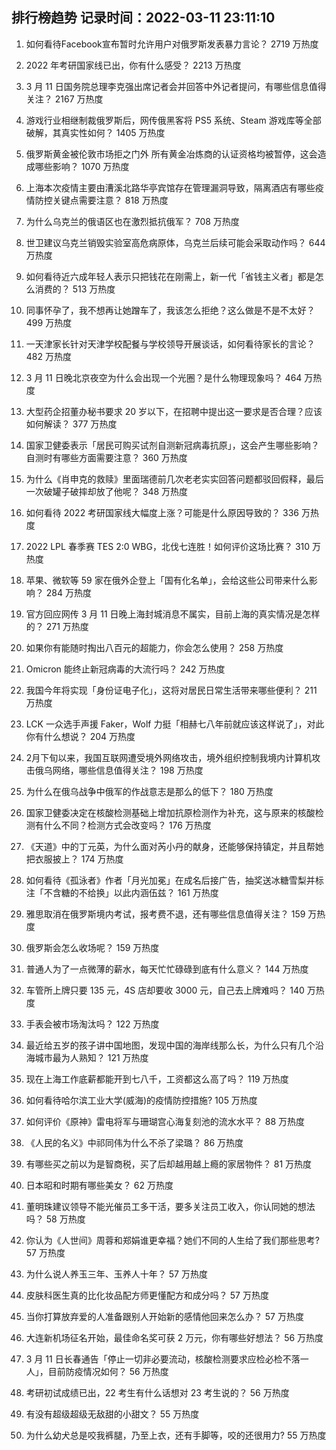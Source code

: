 
## 排行榜趋势 记录时间：2022-03-11 23:11:10
  
  1. 如何看待Facebook宣布暂时允许用户对俄罗斯发表暴力言论？ 2719 万热度
    
  2. 2022 年考研国家线已出，你有什么感受？ 2213 万热度
    
  3. 3 月 11 日国务院总理李克强出席记者会并回答中外记者提问，有哪些信息值得关注？ 2167 万热度
    
  4. 游戏行业相继制裁俄罗斯后，网传俄黑客将 PS5 系统、Steam 游戏库等全部破解，其真实性如何？ 1405 万热度
    
  5. 俄罗斯黄金被伦敦市场拒之门外 所有黄金冶炼商的认证资格均被暂停，这会造成哪些影响？ 1070 万热度
    
  6. 上海本次疫情主要由漕溪北路华亭宾馆存在管理漏洞导致，隔离酒店有哪些疫情防控关键点需要注意？ 818 万热度
    
  7. 为什么乌克兰的俄语区也在激烈抵抗俄军？ 708 万热度
    
  8. 世卫建议乌克兰销毁实验室高危病原体，乌克兰后续可能会采取动作吗？ 644 万热度
    
  9. 如何看待近六成年轻人表示只把钱花在刚需上，新一代「省钱主义者」都是怎么消费的？ 513 万热度
    
  10. 同事怀孕了，我不想再让她蹭车了，我该怎么拒绝？这么做是不是不太好？ 499 万热度
    
  11. 一天津家长针对天津学校配餐与学校领导开展谈话，如何看待家长的言论？ 482 万热度
    
  12. 3 月 11 日晚北京夜空为什么会出现一个光圈？是什么物理现象吗？ 464 万热度
    
  13. 大型药企招董办秘书要求 20 岁以下，在招聘中提出这一要求是否合理？应该如何解读？ 377 万热度
    
  14. 国家卫健委表示「居民可购买试剂自测新冠病毒抗原」，这会产生哪些影响？自测时有哪些方面需要注意？ 360 万热度
    
  15. 为什么《肖申克的救赎》里面瑞德前几次老老实实回答问题都驳回假释，最后一次破罐子破摔却放了他呢？ 348 万热度
    
  16. 如何看待 2022 考研国家线大幅度上涨？可能是什么原因导致的？ 336 万热度
    
  17. 2022 LPL 春季赛 TES 2:0 WBG，北伐七连胜！如何评价这场比赛？ 310 万热度
    
  18. 苹果、微软等 59 家在俄外企登上「国有化名单」，会给这些公司带来什么影响？ 284 万热度
    
  19. 官方回应网传 3 月 11 日晚上海封城消息不属实，目前上海的真实情况是怎样的？ 271 万热度
    
  20. 如果你有能随时掏出八百元的超能力，你会怎么使用？ 258 万热度
    
  21. Omicron 能终止新冠病毒的大流行吗？ 242 万热度
    
  22. 我国今年将实现「身份证电子化」，这将对居民日常生活带来哪些便利？ 211 万热度
    
  23. LCK 一众选手声援 Faker，Wolf 力挺「相赫七八年前就应该这样说了」，对此你有什么想说？ 204 万热度
    
  24. 2月下旬以来，我国互联网遭受境外网络攻击，境外组织控制我境内计算机攻击俄乌网络，哪些信息值得关注？ 198 万热度
    
  25. 为什么在俄乌战争中俄军的作战意志是那么的低下？ 180 万热度
    
  26. 国家卫健委决定在核酸检测基础上增加抗原检测作为补充，这与原来的核酸检测有什么不同？检测方式会改变吗？ 176 万热度
    
  27. 《天道》中的丁元英，为什么面对芮小丹的献身，还能够保持镇定，并且帮她把衣服披上？ 174 万热度
    
  28. 如何看待《孤泳者》作者「月光加冕」在成名后接广告，抽奖送冰糖雪梨并标注「不含糖的不给换」以此内涵伍兹？ 161 万热度
    
  29. 雅思取消在俄罗斯境内考试，报考费不退，还有哪些信息值得关注？ 159 万热度
    
  30. 俄罗斯会怎么收场呢？ 159 万热度
    
  31. 普通人为了一点微薄的薪水，每天忙忙碌碌到底有什么意义？ 144 万热度
    
  32. 车管所上牌只要 135 元，4S 店却要收 3000 元，自己去上牌难吗？ 140 万热度
    
  33. 手表会被市场淘汰吗？ 122 万热度
    
  34. 最近给五岁的孩子讲中国地图，发现中国的海岸线那么长，为什么只有几个沿海城市最为人熟知？ 121 万热度
    
  35. 现在上海工作底薪都能开到七八千，工资都这么高了吗？ 119 万热度
    
  36. 如何看待哈尔滨工业大学(威海)的疫情防控措施? 105 万热度
    
  37. 如何评价《原神》雷电将军与珊瑚宫心海复刻池的流水水平？ 88 万热度
    
  38. 《人民的名义》中祁同伟为什么不杀了梁璐？ 86 万热度
    
  39. 有哪些买之前以为是智商税，买了后却越用越上瘾的家居物件？ 81 万热度
    
  40. 日本昭和时期有哪些美女？ 62 万热度
    
  41. 董明珠建议领导不能光催员工多干活，要多关注员工收入，你认同她的想法吗？ 58 万热度
    
  42. 你认为《人世间》周蓉和郑娟谁更幸福？她们不同的人生给了我们那些思考? 57 万热度
    
  43. 为什么说人养玉三年、玉养人十年？ 57 万热度
    
  44. 皮肤科医生真的比化妆品配方师更懂配方和成分吗？ 57 万热度
    
  45. 当你打算放弃爱的人准备跟别人开始新的感情他回来怎么办？ 57 万热度
    
  46. 大连新机场征名开始，最佳命名奖可获 2 万元，你有哪些好想法？ 56 万热度
    
  47. 3 月 11 日长春通告「停止一切非必要流动，核酸检测要求应检必检不落一人」，目前防疫情况如何？ 56 万热度
    
  48. 考研初试成绩已出，22 考生有什么话想对 23 考生说的？ 56 万热度
    
  49. 有没有超级超级无敌甜的小甜文？ 55 万热度
    
  50. 为什么幼犬总是咬我裤腿，乃至上衣，还有手脚等，咬的还很用力? 55 万热度
    